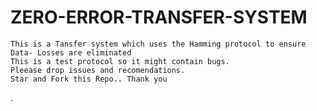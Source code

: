 # ZERO-ERROR-TRANSFER-SYSTEM
    This is a Tansfer system which uses the Hamming protocol to ensure Data- Losses are eliminated
    This is a test protocol so it might contain bugs. 
    Pleease drop issues and recomendations. 
    Star and Fork this Repo.. Thank you
.